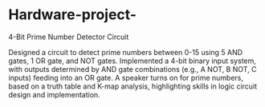 # Hardware-project-
4-Bit Prime Number Detector Circuit

Designed a circuit to detect prime numbers between 0-15 using 5 AND gates, 1 OR gate, and NOT gates. Implemented a 4-bit binary input system, with outputs determined by AND gate combinations (e.g., A NOT, B NOT, C inputs) feeding into an OR gate. A speaker turns on for prime numbers, based on a truth table and K-map analysis, highlighting skills in logic circuit design and implementation.

